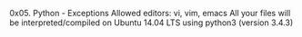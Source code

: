 0x05. Python - Exceptions
Allowed editors: vi, vim, emacs
All your files will be interpreted/compiled on Ubuntu 14.04 LTS using python3 (version 3.4.3)
